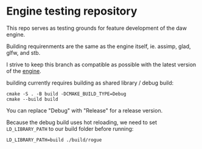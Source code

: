 # Engine testing repository

This repo serves as testing grounds for feature development of the daw engine.

Building requirenments are the same as the engine itself, ie. assimp, glad,
glfw, and stb.

I strive to keep this branch as compatible as possible with the latest version
of the [engine](https://codeberg.org/onelin/daw).

building currently requires building as shared library / debug build:

```
cmake -S . -B build -DCMAKE_BUILD_TYPE=Debug
cmake --build build
```

You can replace "Debug" with "Release" for a release version.

Because the debug build uses hot reloading, we need to set `LD_LIBRARY_PATH` to
our build folder before running:
```
LD_LIBRARY_PATH=build ./build/rogue
```

